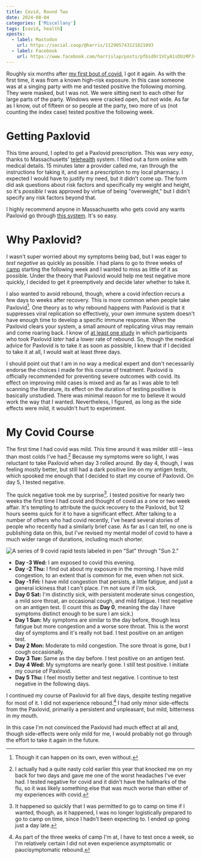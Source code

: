 ```yaml
---
title: Covid, Round Two
date: 2024-08-04
categories: ['Miscellany']
tags: [covid, health]
xposts:
  - label: Mastodon
    url: https://social.coop/@harris/112905743121821093
  - label: Facebook
    url: https://www.facebook.com/harrislap/posts/pfbid0r1VCyA1sDUzRPJv1uQLfPg6tY5ro8zyLocVGL7sP6drtG5dVQcEDWHy8XjDYacERl
---
```


Roughly six months after [my first bout of covid][first], I got it again. As with the first time, it was from a known high-risk exposure. In this case someone was at a singing party with me and tested positive the following morning. They were masked, but I was not. We were sitting next to each other for large parts of the party. Windows were cracked open, but not wide. As far as I know, out of fifteen or so people at the party, two more of us (not counting the index case) tested positive the following week.

[first]: /2023/12/my-first-brush-with-covid/

# Getting Paxlovid

This time around, I opted to get a Paxlovid prescription. This was _very easy_, thanks to Massachusetts' [telehealth][] system. I filled out a form online with medical details. 15 minutes later a provider called me, ran through the instructions for taking it, and sent a prescription to my local pharmacy. I expected I would have to justify my need, but it didn't come up. The form did ask questions about risk factors and specifically my weight and height, so it's *possible* I was approved by virtue of being "overweight," but I didn't specify any risk factors beyond that.

I highly recommend anyone in Massachusetts who gets covid any wants Paxlovid go through [this system][telehealth]. It's so easy.

[telehealth]: https://www.mass.gov/info-details/free-telehealth-for-covid-19-treatment-with-paxlovid

# Why Paxlovid?

I wasn't super worried about my symptoms being bad, but I was eager to *test negative* as quickly as possible. I had plans to go to three weeks of [camp][pinewoods] starting the following week and I wanted to miss as little of it as possible. Under the theory that Paxlovid would help me test negative more quickly, I decided to get it preemptively and decide later whether to take it.

[pinewoods]: /2013/08/dragonflies/

I also wanted to avoid rebound, though, where a covid infection recurs a few days to weeks after recovery. This is more common when people take Paxlovid[^1]. One theory as to why rebound happens with Paxlovid is that it suppresses viral replication so effectively, your own immune system doesn't have enough time to develop a specific immune response. When the Paxlovid clears your system, a small amount of replicating virus may remain and come roaring back. I know of [at least one study][study] in which participants who took Paxlovid *later* had a lower rate of rebound. So, though the medical advice for Paxlovid is to take it as soon as possible, I knew that if I decided to take it at all, I would wait at least three days.

[^1]: Though it can happen on its own, even without.

[study]: https://www.medrxiv.org/content/10.1101/2023.06.23.23288598v1

I should point out that I am in no way a medical expert and don't necessarily endorse the choices I made for this course of treatment. Paxlovid is officially recommended for preventing severe outcomes with covid. Its effect on improving mild cases is mixed and as far as I was able to tell scanning the literature, its effect on the duration of testing positive is basically unstudied. There was minimal reason for me to believe it would work the way that I wanted. Nevertheless, I figured, as long as the side effects were mild, it wouldn't hurt to experiment.

# My Covid Course

The first time I had covid was mild. This time around it was milder still – less than most colds I've had.[^2] Because my symptoms were so light, I was reluctant to take Paxlovid when day 3 rolled around. By day 4, though, I was feeling mostly better, but still had a dark positive line on my antigen tests, which spooked me enough that I decided to start my course of Paxlovid. On day 5, I tested negative.

[^2]: I actually had a quite nasty cold earlier this year that knocked me on my back for two days and gave me one of the worst headaches I've ever had. I tested negative for covid and it didn't have the hallmarks of the flu, so it was likely something else that was much worse than either of my experiences with covid.

The quick negative took me by surprise[^3]. I tested positive for nearly two weeks the first time I had covid and thought of covid as a one or two week affair. It's tempting to attribute the quick recovery to the Paxlovid, but 12 hours seems quick for it to have a significant effect. After talking to a number of others who had covid recently, I've heard several stories of people who recently had a similarly brief case. As far as I can tell, no one is publishing data on this, but I've revised my mental model of covid to have a much wider range of durations, including much shorter.

![A series of 9 covid rapid tests labeled in pen "Sat" through "Sun 2."](/media/covid-round-two/time-series.jpg)

[^3]: It happened so quickly that I was permitted to go to camp on time if I wanted, though, as it happened, I was no longer logistically prepared to go to camp on time, since I hadn't been expecting to. I ended up going just a day late.

* **Day -3 Wed:** I am exposed to covid this evening.
* **Day -2 Thu:** I find out about my exposure in the morning. I have mild congestion, to an extent that is common for me, even when not sick.
* **Day -1 Fri:** I have mild congestion that persists, a little fatigue, and just a general ickiness that I can't place. I'm not sure if I'm sick.
* **Day 0 Sat:** I'm distinctly sick, with persistent moderate sinus congestion, a mild sore throat, an occasional cough, and mild fatigue. I test negative on an antigen test. (I count this as **Day 0**, meaning the day I have symptoms distinct enough to be sure I am sick.)
* **Day 1 Sun:** My symptoms are similar to the day before, though less fatigue but more congestion and a worse sore throat. This is the worst day of symptoms and it's really not bad. I test positive on an antigen test.
* **Day 2 Mon:** Moderate to mild congestion. The sore throat is gone, but I cough occasionally.
* **Day 3 Tue:** Same as the day before. I test positive on an antigen test.
* **Day 4 Wed:** My symptoms are nearly gone. I still test positive. I initiate my course of Paxlovid.
* **Day 5 Thu:** I feel mostly better and test negative. I continue to test negative in the following days.

I continued my course of Paxlovid for all five days, despite testing negative for most of it. I did not experience rebound.[^4] I had only minor side-effects from the Paxlovid, primarily a persistent and unpleasant, but mild, bitterness in my mouth.

In this case I'm not convinced the Paxlovid had much effect at all and, though side-effects were only mild for me, I would probably not go through the effort to take it again in the future.

[^4]: As part of the three weeks of camp I'm at, I have to test once a week, so I'm relatively certain I did not even experience asymptomatic or paucisymptomatic rebound.
